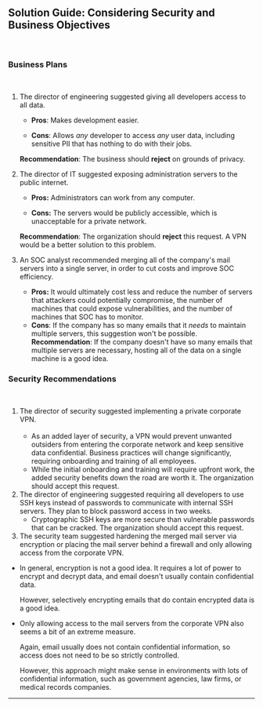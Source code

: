 ## Solution Guide: Considering Security and Business Objectives
​
### Business Plans
​
1. The director of engineering suggested giving all developers access to all data. 
  
    - **Pros**: Makes development easier. 
    
    - **Cons**: Allows _any_ developer to access _any_ user data, including sensitive PII that has nothing to do with their jobs. 
    
   **Recommendation**: The business should **reject** on grounds of privacy.
​
2. The director of IT suggested exposing administration servers to the public internet. 
​
    - **Pros:** Administrators can work from any computer. 
    
    - **Cons:** The servers would be publicly accessible, which is unacceptable for a private network. 
    
    **Recommendation**: The organization should **reject** this request. A VPN would be a better solution to this problem.
​
3. An SOC analyst recommended merging all of the company's mail servers into a single server, in order to cut costs and improve SOC efficiency. 
​
    - **Pros:** It would ultimately cost less and reduce the number of servers that attackers could potentially compromise, the number of machines that could expose vulnerabilities, and the number of machines that SOC has to monitor.
​
    - **Cons**: If the company has so many emails that it _needs_ to maintain multiple servers, this suggestion won't be possible.
​
     **Recommendation**: If the company doesn't have so many emails that multiple servers are necessary, hosting all of the data on a single machine is a good idea. 
    
### Security Recommendations
​
1. The director of security suggested implementing a private corporate VPN.  
​
    - As an added layer of security, a VPN would prevent unwanted outsiders from entering the corporate network and keep sensitive data confidential. Business practices will change significantly, requiring onboarding and training of all employees. 
​
    - While the initial onboarding and training will require upfront work, the added security benefits down the road are worth it. The organization should accept this request. 
​
​
2. The director of engineering suggested requiring all developers to use SSH keys instead of passwords to communicate with internal SSH servers. They plan to block password access in two weeks.
​
    - Cryptographic SSH keys are more secure than vulnerable passwords that can be cracked. The organization should accept this request. 
​
​
3. The security team suggested hardening the merged mail server via encryption or placing the mail server behind a firewall and only allowing access from the corporate VPN.
  
  - In general, encryption is not a good idea. It requires a lot of power to encrypt and decrypt data, and email doesn't usually contain confidential data.
  
    However, selectively encrypting emails that do contain encrypted data is a good idea.
    
   - Only allowing access to the mail servers from the corporate VPN also seems a bit of an extreme measure. 
    
     Again, email usually does not contain confidential information, so access does not need to be so strictly controlled. 
    
     However, this approach might make sense in environments with lots of confidential information, such as government agencies, law firms, or medical records companies.
​
--- 
